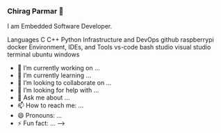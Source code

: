### Chirag Parmar 👋

I am Embedded Software Developer. 

Languages
C C++ Python
Infrastructure and DevOps
github raspberrypi docker 
Environment, IDEs, and Tools
vs-code bash studio visual studio terminal ubuntu windows

- 🔭 I’m currently working on ...
- 🌱 I’m currently learning ...
- 👯 I’m looking to collaborate on ...
- 🤔 I’m looking for help with ...
- 💬 Ask me about ...
- 📫 How to reach me: ...
- 😄 Pronouns: ...
- ⚡ Fun fact: ...
-->

